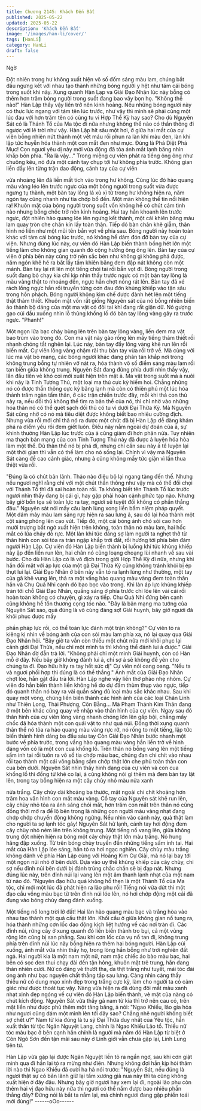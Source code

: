 ```yaml
---
title: Chương 2145: Khách Đến Bất
published: 2025-05-22
updated: 2025-05-22
description: 'Khách Đến Bất'
image: '/images/han-li/cover/'
tags: [HanLi]
category: HanLi
draft: false
---
```


Ngờ

Đột nhiên trong hư không xuất hiện vô số đốm sáng màu lam,
chúng bắt đầu ngưng kết với nhau tạo thành những bóng người y
hệt như tám cái bóng trong suốt khi nãy. Xung quanh Hàn Lạp va
Giải Đạo Nhân lúc này bỗng có thêm hơn trăm bóng người trong
suốt đang bao vây bọn họ.
"Không thể nào!"
Hàn Lập thấy vậy liền trở nên kinh hoảng.
Nếu những bóng người này có thực lực ngang với tám tên lúc
trước, như vậy thì mình sẽ phải cùng một lúc đau với hơn trăm
tên có cùng tu vi Hợp Thể Kỳ hay sao?
Cho dù Nguyên Sát có là Thánh Tổ của Ma tộc đi nữa nhưng
không thể nào có thần thông đi ngược với lẽ trời như vậy.
Hàn Lập hít sâu một hơi, ở giữa hai mắt của cự viên bỗng nhiên
nứt thành một vết máu rồi phun ra làn khí màu đen, làn khí lập tức
huyễn hóa thành một con mắt đen như mực. Đúng là Phá Diệt
Phá Mục!
Con ngươi yêu dị này mới vừa động đã tỏa ánh mắt lạnh băng
nhìn khắp bốn phía.
"Ra là vậy..."
Trong miệng cự viên phát ra tiếng ông ông như chuông kêu, nó
đưa một cánh tay chụp tới hư không phía trước.
Không gian liền dấy lên từng trận dao động, cánh tay của cự viên

vừa nhoáng lên đã liền mất tích vào trong hư không.
Cùng lúc đó hào quang màu vàng léo lên trước ngực của một
bóng người trong suốt vừa được ngưng tụ thành, một bàn tay
lông lá xù xì từ trong hư không hiện ra, năm ngón tay cũng nhanh
như tia chớp bổ đến.
Một màn không thể tin nổi hiện ra!
Khuôn mặt của bóng người trong suốt vốn không hề có chút cảm
tình nào nhưng bỗng chốc trở nên kinh hoảng. Hai tay hắn
khoanh lên trước ngực, đột nhiên hào quang lóe lên ngưng kết
thành, một cái khiên băng màu lam quay tròn che chăn kín lấy
toàn thân. Tiếp đó bàn chân khẽ giẫm, thân hình nó liền như một
mũi tên bắn vọt về phía sau.
Bóng người này hoàn toàn khác với tám cái bóng lúc trước, nó
không hề dám đón đỡ bàn tay của cự viên.
Nhưng đúng lúc này, cự viên đó Hàn Lập biến thành bổng hét lớn
một tiếng làm cho không gian quanh đó cộng hưởng ông ông lên.
Bàn tay của cự viên ở phía bên này cũng trở nên sắc bén như
không gì không phá được, năm ngón khẽ hé ra bắt lấy tấm khiên
băng đem đập nát không còn một mảnh.
Bàn tay lại rít lên một tiếng chói tai rồi bắn vọt đi.
Bóng người trong suốt đang bỏ chạy kia chỉ kịp nhìn thấy trước
ngực có một bàn tay lông lá màu vàng thật to nhoáng đến, ngực
hắn chợt nóng rát lên. Bàn tay đã xé rách lồng ngực hắn rồi
truyền từng cơn đau đớn khủng khiếp vào tận sâu trong hồn
phách. Bóng người không kìm chế được đành hét lên một tiếng
thật thảm thiết.
Khuôn mặt vốn rất giống Nguyên sát của nó bỗng nhiên biến ảo
thành bộ dáng của một ma vật có đôi tai khỉ đang rất giận dữ. Nó
gượng gạo cúi đầu xuống nhìn lỗ thủng khổng lồ đó bàn tay lông
vàng gây ra trước ngực.
"Phanh!"

Một ngọn lửa bạc cháy bùng lên trên bàn tay lông vàng, liền đem
ma vật bao trùm vào trong đó.
Con ma vật này gào rống lên mấy tiếng thảm thiết rồi nhanh
chóng tắt nghẽn lại.
Lúc này, bàn tay đầy lông vàng khẽ run lên rồi biến mất.
Cự viên lông vàng chậm rãi thu bàn tay vừa rồi trở về.
Mà cùng với lúc ma vật bỏ mạng, các bóng người khác đang
phân tán khắp nơi trong không trung bỗng tự nhiên vỡ nát ra, hóa
thành vô số điểm sáng màu lam rồi tan biến giữa không trung.
Nguyên Sát đang đứng phía dưới nhìn thấy vậy, lần đầu tiên vẻ
khó coi mới xuất hiện trên mặt ả.
Ma vật trong suốt mà ả nuôi khi nãy là Tinh Tượng Thú, một loại
ma thú cực kỳ hiếm hoi. Chẳng những nó có được thần thông cực
kỳ băng lạnh mà còn có thiên phú một lúc hóa thành trăm ngàn
tấm thân, ở các trận chiến trước đây, mỗi khi thả con thú này ra,
nếu đối thủ không thể tìm ra bản thể của nó, thì chỉ nhờ vào
những hóa thân nó có thể quét sạch đối thủ có tu vi dưới Đại
Thừa Kỳ.
Mà Nguyên Sát cũng nhờ có nó mà tiêu diệt được không biết bao
nhiêu cường địch. Nhưng vừa rồi mới chỉ thả nó ra được một chút
đã bị Hàn Lập dễ dàng khám phá ra điểm yếu rồi đem giết luôn.
Điều này nằm ngoài dự đoán của ả, sự khinh thường Hàn Lập lúc
trước của ả cũng giảm đi hơn phân nửa.
Tuy nhiên ma thạch bản mạng của con Tinh Tượng Thú này đã
được ả luyện hóa hòa làm một thể. Dù thân thể nó bị phá đi,
nhưng chỉ cần sau này ả tế luyện lại một thời gian thì vẫn có thể
làm cho nó sống lại.
Chính vì vậy mà Nguyên Sát càng đề cao cảnh giác, nhưng ả
cũng không mấy tức giận vì lần thua thiệt vừa rồi.

"Đúng là có chút bản lãnh. Thảo nào điệu bộ lại ngang tàng đến
thế. Nhưng nếu ngươi nghĩ rằng chỉ với một chút thần thông như
vậy mà có thể đối chọi với Thánh Tổ thì đã sai hoàn toàn rồi. Ta
không biết tên Thánh Tổ lúc trước ngươi nhìn thấy đang bị cái gì,
hay gặp phải hoàn cảnh phức tạp nào. Nhưng bây giờ bổn tọa sẽ
toàn lực ra tay, ngươi sẽ tuyệt đối không có phần thắng đâu."
Nguyên sát nói mấy câu lạnh lùng xong liền bấm niệm pháp
quyết. Một đám mây màu lam sáng rực hiện ra sau lưng ả, sau đó
lại hóa thành một cột sáng phóng lên cao vút.
Tiếp đó, một cái bóng ảnh chó sói cao hơn mười trượng bất ngờ
xuất hiện trên không, toàn thân nó màu lam, hai hốc mắt có lửa
cháy đỏ rực.
Một làn khí tức đáng sợ làm người ta nghẹt thở từ thân hình con
sói tỏa ra tràn ngập khắp trời đất, rồi hướng tới phía bên đám
người Hàn Lập.
Cự viên đó Hàn Lập biến thành bị luồng khí tức khủng khiếp này
ập đến liền run lên, hai chân nó cũng loạng choạng lùi nhanh về
sau vài bước.
Cho dù Hàn Lập có là vô địch trong giới Hợp Thể Kỳ đi nữa,
nhưng khi hắn đối mặt với áp lực của một gã Đại Thừa Kỳ cũng
không tránh khỏi bị ép thụt lui lại.
Giải Đạo Nhân ở bên này vẫn tỏ ra lạnh lùng như thường, một tay
của gã khẽ vung lên, thả ra một vầng hào quang màu vàng đem
toàn thân hắn và Chu Quả Nhi cạnh đó bao bọc vào trong.
Khi làn áp lực khủng khiếp tràn tới chỗ Giải Đạo Nhân, quầng
sáng ở phía trước chỉ lóe lên vài cái rồi hoàn toàn không có
chuyện, gì xảy ra tiếp.
Chu Quả Nhi đứng bên cạnh cũng không hề tổn thương cọng tóc
nào.
"Đây là bản mạng ma tướng của Nguyên Sát sao, quả đúng là vô
cùng đáng sợ! Giải huynh, bây giờ ngươi đã khôi phục được mấy

phần pháp lực rồi, có thể toàn lực đánh một trận không?" Cự viên
tỏ ra kiêng kị nhìn về bóng ảnh của con sói màu lam phía xa, nó
lại quay qua Giải Đạo Nhân hỏi.
"Bây giờ ta vẫn còn thiếu một chút nữa mới khôi phục lại cảnh giới
Đại Thừa, nếu chỉ một mình ta thì không thể đánh lui ả được."
Giải Đạo Nhân đờ đẫn trả lời.
"Không phải chỉ một mình Giải huynh, còn có Hàn mỗ ở đây. Nếu
bây giờ không đánh lui ả, chỉ sợ ả sẽ không để yên cho chúng ta
đi. Đạo hữu hãy ra tay hết sức dị" Cự viên nói oang oang.
"Nếu ta và ngươi phối hợp thì đúng là có thể thắng." Ánh mắt của
Giải Đạo Nhân chợt lóe, hắn gật đầu trả lời.
Hàn Lập nghe vậy liền thở phào nhẹ nhõm. Cự viên đó hắn biến
thành liền không hề do dự đấm thùm thụp vào ngực, tiếp đó
quanh thân nó bay ra vài quần sáng đủ loại màu sắc khác nhau.
Sau khi quay một vòng, chúng liền biền thành các hình ảnh của
các loại Chân Linh như Thiên Long, Thải Phượng, Côn Bằng…
Mà Phạm Thánh Kim Thân đang ở một bên khác cũng quay về
nhập vào thân hình của cự viên.
Ngay sau đó thân hình của cự viên lông vàng nhanh chóng lớn
lên gấp bội, chẳng mấy chốc đã hóa thành một con quái vật to
như quả núi. Đồng thời xung quanh thân thể nó tỏa ra hào quang
màu vàng rực rỡ, nó rống to một tiếng, lập tức biến thành hình
dáng ba đầu sáu tay
Còn Giải Đạo Nhân bước nhanh một bước về phía trước, trong
vầng hào quang màu vàng hắn liền trở về hình dáng vốn có là
một con cua khổng lồ. Trên thân nó bỗng vang lên một tiếng sấm
inh tai rồi tuôn ra vô số tia chớp màu bạc, chúng đan chi chít vào
nhau rồi tạo thành một cái võng bằng sấm chớp thật lớn che phủ
toàn thân con cua bên dưới.
Nguyên Sát nhìn thấy hình dạng của cự viên và con cua khổng lồ
thì đồng tử khẽ co lại, ả cũng không nói gì thêm mà đem bàn tay
lật lên, trong tay bỗng hiện ra một cây chùy nhỏ màu nửa xanh

nửa trắng.
Cây chùy dài khoảng ba thước, mặt ngoài chi chít khoảng hơn
trăm hoa văn hình con mắt màu vàng.
Cổ tay của Nguyên sát khẽ run lên, cây chùy nhỏ tỏa ra ánh sáng
chói mắt, hơn trăm con mắt trên thân nó cũng đồng thời mở ra để
lộ bên trong là những con người màu vàng nhạt đang chớp chớp
chuyển động không ngừng.
Nếu nhìn vào cảnh này, quả thật làm cho người ta sợ lạnh tóc
gáy!
Nguyên Sát hừ lạnh, cánh tay hơi động đem cây chùy nhỏ ném
lên trên không trung.
Một tiếng nổ vang lên, giữa không trung đột nhiên hiện ra bóng
một cây chùy thật lớn màu trắng. Nó hung hăng đập xuống.
Từ trên bóng chùy truyền đến những tiếng sấm inh tai.
Hai mắt của Hàn Lập lóe sáng, hắn tỏ ra hơi ngạc nghiên.
Cây chùy màu trắng không đánh về phía Hàn Lập cùng với
Hoàng Kim Cự Giải, mà nó lại bay tới một ngọn núi nhỏ ở bên
dưới.
Dựa vào uy thế khủng khiếp của cây chùy, chỉ sợ nếu đỉnh núi
bên dưới bị đánh trúng chắc chắn sẽ bị đạp nát.
Nhưng đúng lúc này, trên đỉnh núi lại vang lên một âm thanh lạnh
nhạt của một nam tử nào đó.
"Nguyên đạo hữu quả không hổ thẹn là một Thánh Tổ của Ma tộc,
chỉ mới một lúc đã phát hiện ra lão phu rồi!
Tiếng nói vừa dứt thì một đạo cầu vồng màu bạc từ trên đỉnh núi
lóe lên, nó hơi chớp động một cái đã đụng vào bóng chùy đang
đánh xuống.

Một tiếng nổ long trời lở đất!
Hai làn hào quang màu bạc và trắng hòa vào nhau tạo thành một
quả cầu thật lớn. Khối cầu ở giữa không gian nổ tung ra, hóa
thành những cơn lốc dao động kịch liệt hướng về các nơi tràn đi.
Các đỉnh núi, rừng cây ở xung quanh đó liền biến thành tro bụi, cả
một vùng rộng lớn cũng bị san phẳng.
Sau khi cơn lốc của vụ nổ tan đi, không trung phía trên đỉnh núi
lúc nãy bỗng hiện ra thêm hai bóng người.
Hàn Lập cúi xuống, ánh mắt vừa nhìn thấy họ, trong lòng hắn
bỗng như trời nghiên đất ngả.
Hai người kia là một nam một nữ, nam mặc chiếc áo bào màu
bạc, hai bên có sọc đen thui chạy đài đến tận hông, khuôn mặt trẻ
trung, hắn đang thản nhiên cười.
Nữ có đáng vẻ thướt tha, da thịt trắng như tuyết, mái tóc đài óng
ánh như bạc nguyên chất thẳng tắp sau lưng. Càng nhìn càng
thấy thiếu nữ có dung mạo xinh đẹp trong trắng cực kỳ, làm cho
người ta có cảm giác như được thoát tục vậy.
Nàng vừa hiện ra đã dùng đôi mắt màu xanh nhạt xinh đẹp ngóng
về cự viên đó Hàn Lập biến thành, vẻ mặt của nàng có chút kích
động.
Nguyên Sát vừa thấy gã nam tử kia thì trở nên cau có, trên mặt
liền như được phủ thêm một tảng băng, ả nói:
"Ngao Khiếu, lão gia hỏa như ngươi cũng dám một mình lẻn tới
đây sao? Chẳng nhẽ người không biết sợ chết ư?"
Nam tử kia đúng là tu sỹ Đại Thừa duy nhất của Yêu tộc, hắn xuất
thân từ tộc Ngân Nguyệt Lang, chính là Ngao Khiếu Lão tổ.
Thiếu nữ tóc màu bạc ở bên cạnh hắn chính là người mà năm đó
Hàn Lập từ biệt ở Côn Ngô Sơn đến tận mãi sau này ở Linh giới
vẫn chưa gặp lại, Linh Lung tiên tử.

Hàn Lập vừa gặp lại được Ngân Nguyệt liền tỏ ra ngẩn ngơ, sau
khi cơn giật mình qua đi hắn lại tỏ ra mừng như điên. Nhưng
không đợi hắn kịp hỏi thăm lời nào thì Ngao Khiếu đã cười ha hả
nói trước:
"Nguyên Sát, nếu đúng là ngươi thật sự có bản lãnh giữ lại tấm
xương già nua này thì ta cũng không xuất hiện ở đây đâu. Nhưng
bây giờ ngươi hay xem lại đi, ngoài lão phu còn thêm hai vị đạo
hữu này nữa thì ngươi có thể nắm được bao nhiêu phần thắng
đây? Đừng nói là bắt ta nắm lại, mà chính ngươi đang gặp phiền
toái mới đúng!"
------oOo------
